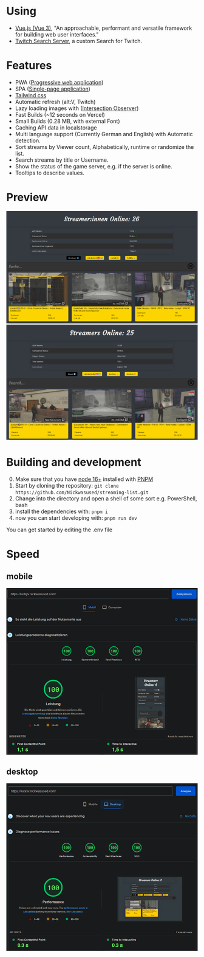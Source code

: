 # Using

-   [Vue.js (Vue 3)](https://vuejs.org/), "An approachable, performant and versatile framework for building web user interfaces."
-   [Twitch Search Server](https://github.com/Nickwasused/twitch-search-server), a custom Search for Twitch.

# Features

-   PWA ([Progressive web application](https://wikiless.org/wiki/Progressive_web_application))
-   SPA ([Single-page application](https://wikiless.org/wiki/single_page_application))
-   [Tailwind css](https://tailwindcss.com/)
-   Automatic refresh (alt:V, Twitch)
-   Lazy loading images with ([Intersection Observer](https://developer.mozilla.org/en-US/docs/Web/API/Intersection_Observer_API))
-   Fast Builds (~12 seconds on Vercel)
-   Small Builds (0.28 MB, with external Font)
-   Caching API data in localstorage
-   Multi language support (Currently German and English) with Automatic detection.
-   Sort streams by Viewer count, Alphabetically, runtime or randomize the list.
-   Search streams by title or Username.
-   Show the status of the game server, e.g. if the server is online.
-   Tooltips to describe values.

# Preview

![streaming-list-de-preview](./github-images/preview/preview-de.webp)
![streaming-list-en-preview](./github-images/preview/preview-en.webp)

# Building and development

0. Make sure that you have [node 16+](https://nodejs.org/en/) installed with [PNPM](https://www.npmjs.com/package/pnpm)
1. Start by cloning the repository: `git clone https://github.com/Nickwasused/streaming-list.git`
2. Change into the directory and open a shell of some sort e.g. PowerShell, bash
3. install the dependencies with: `pnpm i`
4. now you can start developing with: `pnpm run dev`

You can get started by editing the .env file

# Speed

## mobile

![performance-mobile](./github-images/speed/mobile.webp)

## desktop

![performance-desktop](./github-images/speed/desktop.webp)
